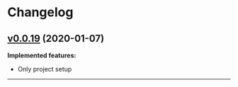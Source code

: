 # Changelog

<!--- Version of the docker image with hyperlink and date --->
## [v0.0.19](https://hub.docker.com/r/tvsjsdock/midnightboard-test/tags) (2020-01-07)

<!--- List of implemented features --->
**Implemented features:**
- Only project setup

<!--- List of fixed bugs (uncomment the following lines if needed) --->
<!---
**Fixed bugs:**
- ...
--->
- --